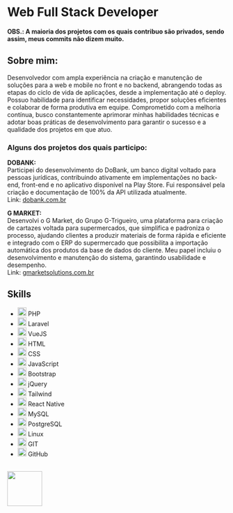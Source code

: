 # Web Full Stack Developer

**OBS.: A maioria dos projetos com os quais contribuo são privados, sendo assim, meus commits não dizem muito.**

## Sobre mim:

Desenvolvedor com ampla experiência na criação e manutenção de soluções para a web e mobile no front e no backend, abrangendo todas as etapas do ciclo de vida de aplicações, desde a implementação até o deploy. Possuo habilidade para identificar necessidades, propor soluções eficientes e colaborar de forma produtiva em equipe. Comprometido com a melhoria contínua, busco constantemente aprimorar minhas habilidades técnicas e adotar boas práticas de desenvolvimento para garantir o sucesso e a qualidade dos projetos em que atuo.

### Alguns dos projetos dos quais participo:

**DOBANK:**  
Participei do desenvolvimento do DoBank, um banco digital voltado para pessoas jurídicas, contribuindo ativamente em implementações no back-end, front-end e no aplicativo disponível na Play Store. Fui responsável pela criação e documentação de 100% da API utilizada atualmente.  
Link: [dobank.com.br](https://dobank.com.br)

**G MARKET:**  
Desenvolvi o G Market, do Grupo G-Trigueiro, uma plataforma para criação de cartazes voltada para supermercados, que simplifica e padroniza o processo, ajudando clientes a produzir materiais de forma rápida e eficiente e integrado com o ERP do supermercado que possibilita a importação automática dos produtos da base de dados do cliente. Meu papel incluiu o desenvolvimento e manutenção do sistema, garantindo usabilidade e desempenho.  
Link: [gmarketsolutions.com.br](https://gmarketsolutions.com.br)

## Skills

- <img src="https://cdn.jsdelivr.net/gh/devicons/devicon/icons/php/php-original.svg" width="20" height="20" alt="php"> PHP
- <img src="https://cdn.jsdelivr.net/gh/devicons/devicon@latest/icons/laravel/laravel-original.svg" width="20" height="20" alt="laravel"> Laravel
- <img src="https://cdn.jsdelivr.net/gh/devicons/devicon/icons/vuejs/vuejs-original.svg" width="20" height="20" alt="vuejs"> VueJS
- <img src="https://cdn.jsdelivr.net/gh/devicons/devicon/icons/html5/html5-original.svg" width="20" height="20" alt="html5"> HTML
- <img src="https://cdn.jsdelivr.net/gh/devicons/devicon/icons/css3/css3-original.svg" width="20" height="20" alt="css3"> CSS
- <img src="https://cdn.jsdelivr.net/gh/devicons/devicon/icons/javascript/javascript-original.svg" width="20" height="20" alt="javascript"> JavaScript
- <img src="https://cdn.jsdelivr.net/gh/devicons/devicon/icons/bootstrap/bootstrap-original.svg" width="20" height="20" alt="bootstrap"> Bootstrap
- <img src="https://cdn.jsdelivr.net/gh/devicons/devicon/icons/jquery/jquery-original.svg" width="20" height="20" alt="jquery"> jQuery
- <img src="https://cdn.jsdelivr.net/gh/devicons/devicon/icons/tailwindcss/tailwindcss-plain.svg" width="20" height="20" alt="tailwind"> Tailwind
- <img src="https://cdn.jsdelivr.net/gh/devicons/devicon/icons/react/react-original.svg" width="20" height="20" alt="react"> React Native
- <img src="https://cdn.jsdelivr.net/gh/devicons/devicon/icons/mysql/mysql-original.svg" width="20" height="20" alt="mysql"> MySQL
- <img src="https://cdn.jsdelivr.net/gh/devicons/devicon/icons/postgresql/postgresql-original.svg" width="20" height="20" alt="postgresql"> PostgreSQL
- <img src="https://cdn.jsdelivr.net/gh/devicons/devicon/icons/linux/linux-original.svg" width="20" height="20" alt="linux"> Linux
- <img src="https://cdn.jsdelivr.net/gh/devicons/devicon/icons/git/git-original.svg" width="20" height="20" alt="git"> GIT
- <img src="https://cdn.jsdelivr.net/gh/devicons/devicon/icons/github/github-original.svg" width="20" height="20" alt="github"> GitHub

<br>
<a class="libutton" href="https://www.linkedin.com/in/edmilson-jarbson-9a3454125" target="_blank"><img src="https://cdn.jsdelivr.net/gh/devicons/devicon/icons/linkedin/linkedin-original-wordmark.svg" width="80"/></a>
